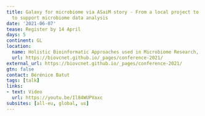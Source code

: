 ```yaml
---
title: Galaxy for microbiome via ASaiM story - From a local project to a global effort
  to support microbiome data analysis
date: '2021-06-07'
tease: Register by 14 April
days: 5
continent: GL
location:
  name: Holistic Bioinformatic Approaches used in Microbiome Research, Online, Global
  url: https://biovcnet.github.io/_pages/conference-2021/
external_url: https://biovcnet.github.io/_pages/conference-2021/
gtn: false
contact: Bérénice Batut
tags: [talk]
links:
- text: Video
  url: https://youtu.be/Il84WUPVaxc
subsites: [all-eu, global, us]
---
```

